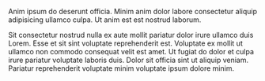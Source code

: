 ---
---

Anim ipsum do deserunt officia. Minim anim dolor labore consectetur aliquip adipisicing ullamco culpa. Ut anim est est nostrud laborum.

Sit consectetur nostrud nulla ex aute mollit pariatur dolor irure ullamco duis Lorem. Esse et sit sint voluptate reprehenderit est. Voluptate ex mollit ut ullamco non commodo consequat velit est amet. Ut fugiat do dolor et culpa irure pariatur voluptate laboris duis. Dolor sit officia sint ut aliquip veniam. Pariatur reprehenderit voluptate minim voluptate ipsum dolore minim.